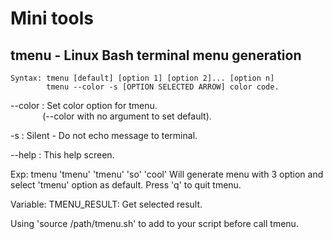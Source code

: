 # Mini tools

tmenu - Linux Bash terminal menu generation
-------------------------------------------

```
Syntax: tmenu [default] [option 1] [option 2]... [option n]
        tmenu --color -s [OPTION SELECTED ARROW] color code.
```

--color	: Set color option for tmenu.<br>
&nbsp;&nbsp;&nbsp;&nbsp;&nbsp;&nbsp;&nbsp;&nbsp;&nbsp;&nbsp;&nbsp;&nbsp;	  (--color with no argument to set default).

-s	: Silent - Do not echo message to terminal.

--help	: This help screen.

Exp: tmenu 'tmenu' 'tmenu' 'so' 'cool'
Will generate menu with 3 option and select 'tmenu' option as default.
Press 'q' to quit tmenu.

Variable:
TMENU_RESULT: Get selected result.

Using 'source /path/tmenu.sh' to add to your script before call tmenu.
